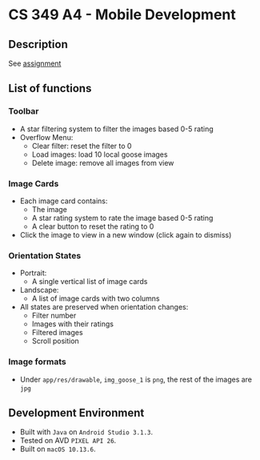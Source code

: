 # CS 349 A4 - Mobile Development

## Description

See [assignment](https://www.student.cs.uwaterloo.ca/~cs349/s18/assignments/a4.html)

## List of functions

### Toolbar

- A star filtering system to filter the images based 0-5 rating
- Overflow Menu:
    - Clear filter: reset the filter to 0
    - Load images: load 10 local goose images
    - Delete image: remove all images from view

### Image Cards

- Each image card contains:
    - The image
    - A star rating system to rate the image based 0-5 rating
    - A clear button to reset the rating to 0
- Click the image to view in a new window (click again to dismiss)

### Orientation States

- Portrait:
    - A single vertical list of image cards
- Landscape:
    - A list of image cards with two columns
- All states are preserved when orientation changes:
    - Filter number
    - Images with their ratings
    - Filtered images
    - Scroll position

### Image formats

- Under `app/res/drawable`, `img_goose_1` is `png`, the rest of the images are `jpg`

## Development Environment

- Built with `Java` on `Android Studio 3.1.3`.
- Tested on AVD `PIXEL API 26`.
- Built on `macOS 10.13.6`.